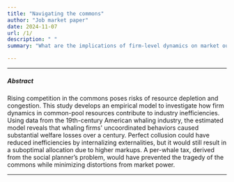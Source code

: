 ```yaml
---
title: "Navigating the commons"
author: "Job market paper"
date: 2024-11-07
url: /1/
description: " "
summary: "What are the implications of firm-level dynamics on market outcomes and welfare in the commons? This paper builds an empirical model of common-pool industry dynamics and applies it to the 19th-century American whaling industry."

---
```


---

##### Abstract

Rising competition in the commons poses risks of resource depletion and congestion. This study develops an empirical model to investigate how firm dynamics in common-pool resources contribute to industry inefficiencies. Using data from the 19th-century American whaling industry, the estimated model reveals that whaling firms' uncoordinated behaviors caused substantial welfare losses over a century. Perfect collusion could have reduced inefficiencies by internalizing externalities, but it would still result in a suboptimal allocation due to higher markups. A per-whale tax, derived from the social planner’s problem, would have prevented the tragedy of the commons while minimizing distortions from market power.

---
